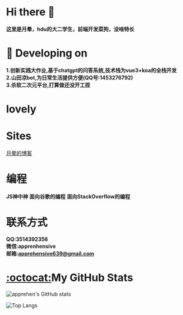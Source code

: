 # Hi there 👋

**这里是月晕，hdu的大二学生，前端开发菜狗，没啥特长**
# 🔭 Developing on
**1.创新实践大作业,基于chatgpt的问答系统,技术栈为vue3+koa的全栈开发**  
**2.山田凉bot,为日常生活提供方便(QQ号:1453276792)**  
**3.杀软二次元平台,打算做还没开工捏**  

# lovely


# Sites
[月晕的博客](https://blog.apprehen.space)

# 编程
**JS神中神**
**面向谷歌的编程**
**面向StackOverflow的编程**

# 联系方式
**QQ:3514392356**  
**微信:apprenhensive**  
**邮箱:apprehensive639@gmail.com** 

# [:octocat:](https://github.githubassets.com/images/icons/emoji/octocat.png)My GitHub Stats

![apprehen's GitHub stats](https://github-readme-stats.vercel.app/api?username=apprehen&show_icons=true&theme=tokyonight)

![Top Langs](https://github-readme-stats.vercel.app/api/top-langs/?username=apprehen&langs_count=5&theme=tokyonight)
